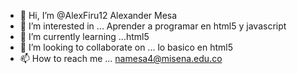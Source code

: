 - 👋 Hi, I’m @AlexFiru12  Alexander Mesa  
- 👀 I’m interested in ...  Aprender a programar en html5 y javascript
- 🌱 I’m currently learning ...html5
- 💞️ I’m looking to collaborate on ... lo basico en html5    
- 📫 How to reach me ... namesa4@misena.edu.co

<!---
AlexFiru12/AlexFiru12 is a ✨ special ✨ repository because its `README.md` (this file) appears on your GitHub profile.
You can click the Preview link to take a look at your changes.
--->
